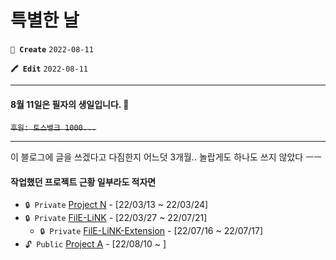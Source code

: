 # 특별한 날

**`📌 Create`** `2022-08-11`

**`🖍 Edit`** `2022-08-11`

<hr>

#### 8월 11일은 필자의 생일입니다. 🥳
~~`후원: 토스뱅크 1000...`~~

<hr>

이 블로그에 글을 쓰겠다고 다짐한지 어느덧 3개월..
놀랍게도 하나도 쓰지 않았다 ㅡㅡ

#### 작업했던 프로젝트 근황 일부라도 적자면
- `🔒 Private` [Project N](https://github.com/LiF-Lee/Project-N) - [22/03/13 ~ 22/03/24]
- `🔒 Private` [FilE-LiNK](https://github.com/LiF-Lee/FilE-LiNK) - [22/03/27 ~ 22/07/21]
    - `🔒 Private` [FilE-LiNK-Extension](https://github.com/LiF-Lee/FilE-LiNK-Extension) - [22/07/16 ~ 22/07/17]
- `🔓 Public` [Project A](https://github.com/LiF-Lee/Project-A) - [22/08/10 ~ ]